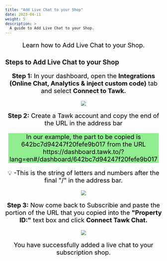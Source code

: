 ```yaml
---
title: "Add Live Chat to your Shop"
date: 2023-04-11
weight: 5
description: >
  A guide to Add Live Chat to your Shop.
---
```


Learn how to Add Live Chat to your Shop.

## Steps to Add Live Chat to your Shop

**Step 1:** In your dashboard, open the **Integrations (Online Chat, Analytics & inject custom code)** tab and select **Connect to Tawk.**

![](https://subscribie.co.uk/blog/content/images/size/w1000/2023/04/image.png)

**Step 2:** Create a Tawk account and copy the end of the URL in the address bar

<div class="box">
  <p>In our example, the part to be copied is 642bc7d94247f20fefe9b017 from the URL https://dashboard.tawk.to/?lang=en#/dashboard/642bc7d94247f20fefe9b017</p>
</div>

<style>
  .box {
 
    background-color: lightgreen;
    margin: 10px;
  }

  .box:hover {
    filter: brightness(120%);
  }

  p {
    text-align: center;
    font-size: 20px;
    color: black;
  }
</style>

💡
-This is the string of letters and numbers after the final "/" in the address bar.

![](https://subscribie.co.uk/blog/content/images/size/w1000/2023/04/image-1.png)

**Step 3:** Now come back to Subscribie and paste the portion of the URL that you copied into the **"Property ID:"** text box and click **Connect Tawk Chat.**

![](https://subscribie.co.uk/blog/content/images/size/w1000/2023/04/image-2.png)

You have successfully added a live chat to your subscription shop.